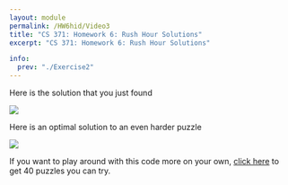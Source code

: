 ```yaml
---
layout: module
permalink: /HW6hid/Video3
title: "CS 371: Homework 6: Rush Hour Solutions"
excerpt: "CS 371: Homework 6: Rush Hour Solutions"

info:
  prev: "./Exercise2"
---
```


<p>
Here is the solution that you just found
</p>

<img src = "../images/HW6/hard.gif">

<p>
Here is an optimal solution to an even harder puzzle
</p>

<img src = "../images/HW6/Puzzle40.gif">


<p>
If you want to play around with this code more on your own, <a href = "https://github.com/Ursinus-CS371-S2021/Modules/tree/gh-pages/images/HW6/jams">click here</a> to get 40 puzzles you can try.